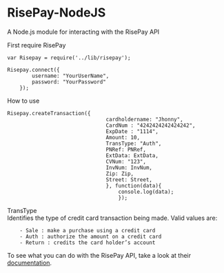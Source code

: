 RisePay-NodeJS
==============

A Node.js module for interacting with the RisePay API


First require RisePay

	
	var Risepay = require('../lib/risepay');

	Risepay.connect({
			username: "YourUserName",
			password: "YourPassword" 
		});

How to use
	
	Risepay.createTransaction({
								  	cardholdername: "Jhonny",
									CardNum : "4242424242424242",
									ExpDate : "1114",
									Amount: 10,
									TransType: "Auth",
									PNRef: PNRef,
									ExtData: ExtData,
									CVNum: "123",
									InvNum: InvNum,
									Zip: Zip,
									Street: Street,
									}, function(data){
										console.log(data);
										});		

TransType				
	Identifies the type of credit card transaction being made. Valid values are:
	
		- Sale : make a purchase using a credit card
		- Auth : authorize the amount on a credit card
		- Return : credits the card holder’s account

	
To see what you can do with the RisePay API, take a look at their [documentation](https://gateway1.risepay.com/vt/nethelp/default.htm?turl=Documents%2Fsoapimplementation.htm).


